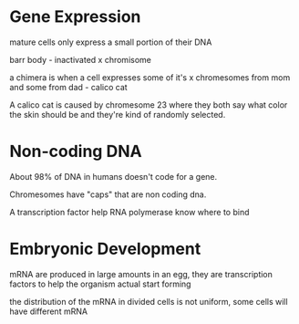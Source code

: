 # Gene Expression

mature cells only express a small portion of their DNA

barr body - inactivated x chromisome

a chimera is when  a cell expresses some of it's x chromesomes from mom and some from dad - calico cat

A calico cat is caused by chromesome 23 where they both say what color the skin should be and they're kind of randomly selected.

# Non-coding DNA

About 98% of DNA in humans doesn't code for a gene.

Chromesomes have "caps" that are non coding dna.

A transcription factor help RNA polymerase know where to bind

# Embryonic Development

mRNA are produced in large amounts in an egg, they are transcription factors to help the organism actual start forming

the distribution of the mRNA in divided cells is not uniform, some cells will have different mRNA
